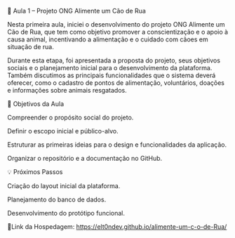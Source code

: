 🐾 Aula 1 – Projeto ONG Alimente um Cão de Rua

Nesta primeira aula, iniciei o desenvolvimento do projeto ONG Alimente um Cão de Rua, que tem como objetivo promover a conscientização e o apoio à causa animal, incentivando a alimentação e o cuidado com cãoes em situação de rua.

Durante esta etapa, foi apresentada a proposta do projeto, seus objetivos sociais e o planejamento inicial para o desenvolvimento da plataforma. Também discutimos as principais funcionalidades que o sistema deverá oferecer, como o cadastro de pontos de alimentação, voluntários, doações e informações sobre animais resgatados.

🎯 Objetivos da Aula

Compreender o propósito social do projeto.

Definir o escopo inicial e público-alvo.

Estruturar as primeiras ideias para o design e funcionalidades da aplicação.

Organizar o repositório e a documentação no GitHub.

💡 Próximos Passos

Criação do layout inicial da plataforma.

Planejamento do banco de dados.

Desenvolvimento do protótipo funcional.

🔗Link da Hospedagem:  https://elt0ndev.github.io/alimente-um-c-o-de-Rua/
